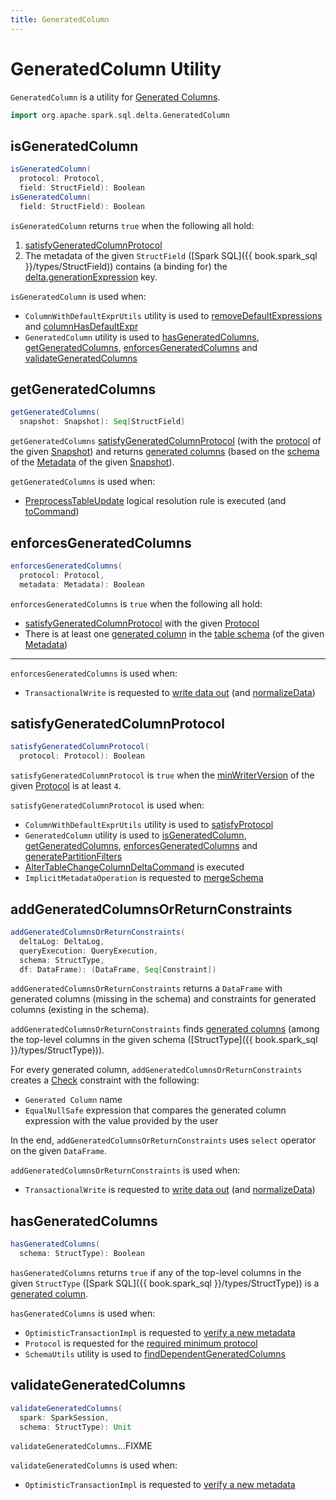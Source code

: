 ```yaml
---
title: GeneratedColumn
---
```


# GeneratedColumn Utility

`GeneratedColumn` is a utility for [Generated Columns](index.md).

```scala
import org.apache.spark.sql.delta.GeneratedColumn
```

## <span id="isGeneratedColumn"> isGeneratedColumn

```scala
isGeneratedColumn(
  protocol: Protocol,
  field: StructField): Boolean
isGeneratedColumn(
  field: StructField): Boolean
```

`isGeneratedColumn` returns `true` when the following all hold:

1. [satisfyGeneratedColumnProtocol](#satisfyGeneratedColumnProtocol)
1. The metadata of the given `StructField` ([Spark SQL]({{ book.spark_sql }}/types/StructField)) contains (a binding for) the [delta.generationExpression](../spark-connector/DeltaSourceUtils.md#GENERATION_EXPRESSION_METADATA_KEY) key.

`isGeneratedColumn` is used when:

* `ColumnWithDefaultExprUtils` utility is used to [removeDefaultExpressions](../ColumnWithDefaultExprUtils.md#removeDefaultExpressions) and [columnHasDefaultExpr](../ColumnWithDefaultExprUtils.md#columnHasDefaultExpr)
* `GeneratedColumn` utility is used to [hasGeneratedColumns](#hasGeneratedColumns), [getGeneratedColumns](#getGeneratedColumns), [enforcesGeneratedColumns](#enforcesGeneratedColumns) and [validateGeneratedColumns](#validateGeneratedColumns)

## <span id="getGeneratedColumns"> getGeneratedColumns

```scala
getGeneratedColumns(
  snapshot: Snapshot): Seq[StructField]
```

`getGeneratedColumns` [satisfyGeneratedColumnProtocol](#satisfyGeneratedColumnProtocol) (with the [protocol](../Snapshot.md#protocol) of the given [Snapshot](../Snapshot.md)) and returns [generated columns](#isGeneratedColumn) (based on the [schema](../Metadata.md#schema) of the [Metadata](../Snapshot.md#metadata) of the given [Snapshot](../Snapshot.md)).

`getGeneratedColumns` is used when:

* [PreprocessTableUpdate](../PreprocessTableUpdate.md) logical resolution rule is executed (and [toCommand](../PreprocessTableUpdate.md#toCommand))

## <span id="enforcesGeneratedColumns"> enforcesGeneratedColumns

```scala
enforcesGeneratedColumns(
  protocol: Protocol,
  metadata: Metadata): Boolean
```

`enforcesGeneratedColumns` is `true` when the following all hold:

* [satisfyGeneratedColumnProtocol](#satisfyGeneratedColumnProtocol) with the given [Protocol](../Protocol.md)
* There is at least one [generated column](#isGeneratedColumn) in the [table schema](../Metadata.md#schema) (of the given [Metadata](../Metadata.md))

---

`enforcesGeneratedColumns` is used when:

* `TransactionalWrite` is requested to [write data out](../TransactionalWrite.md#writeFiles) (and [normalizeData](../TransactionalWrite.md#normalizeData))

## <span id="satisfyGeneratedColumnProtocol"> satisfyGeneratedColumnProtocol

```scala
satisfyGeneratedColumnProtocol(
  protocol: Protocol): Boolean
```

`satisfyGeneratedColumnProtocol` is `true` when the [minWriterVersion](../Protocol.md#minWriterVersion) of the given [Protocol](../Protocol.md) is at least `4`.

`satisfyGeneratedColumnProtocol` is used when:

* `ColumnWithDefaultExprUtils` utility is used to [satisfyProtocol](../ColumnWithDefaultExprUtils.md#satisfyProtocol)
* `GeneratedColumn` utility is used to [isGeneratedColumn](#isGeneratedColumn), [getGeneratedColumns](#getGeneratedColumns), [enforcesGeneratedColumns](#enforcesGeneratedColumns) and [generatePartitionFilters](#generatePartitionFilters)
* [AlterTableChangeColumnDeltaCommand](../commands/alter/AlterTableChangeColumnDeltaCommand.md) is executed
* `ImplicitMetadataOperation` is requested to [mergeSchema](../ImplicitMetadataOperation.md#mergeSchema)

## <span id="addGeneratedColumnsOrReturnConstraints"> addGeneratedColumnsOrReturnConstraints

```scala
addGeneratedColumnsOrReturnConstraints(
  deltaLog: DeltaLog,
  queryExecution: QueryExecution,
  schema: StructType,
  df: DataFrame): (DataFrame, Seq[Constraint])
```

`addGeneratedColumnsOrReturnConstraints` returns a `DataFrame` with generated columns (missing in the schema) and constraints for generated columns (existing in the schema).

`addGeneratedColumnsOrReturnConstraints` finds [generated columns](#getGenerationExpressionStr) (among the top-level columns in the given schema ([StructType]({{ book.spark_sql }}/types/StructType))).

For every generated column, `addGeneratedColumnsOrReturnConstraints` creates a [Check](../constraints/Constraints.md#Check) constraint with the following:

* `Generated Column` name
* `EqualNullSafe` expression that compares the generated column expression with the value provided by the user

In the end, `addGeneratedColumnsOrReturnConstraints` uses `select` operator on the given `DataFrame`.

`addGeneratedColumnsOrReturnConstraints` is used when:

* `TransactionalWrite` is requested to [write data out](../TransactionalWrite.md#writeFiles) (and [normalizeData](../TransactionalWrite.md#normalizeData))

## <span id="hasGeneratedColumns"> hasGeneratedColumns

```scala
hasGeneratedColumns(
  schema: StructType): Boolean
```

`hasGeneratedColumns` returns `true` if any of the top-level columns in the given `StructType` ([Spark SQL]({{ book.spark_sql }}/types/StructType)) is a [generated column](#isGeneratedColumn).

`hasGeneratedColumns` is used when:

* `OptimisticTransactionImpl` is requested to [verify a new metadata](../OptimisticTransactionImpl.md#verifyNewMetadata)
* `Protocol` is requested for the [required minimum protocol](../Protocol.md#requiredMinimumProtocol)
* `SchemaUtils` utility is used to [findDependentGeneratedColumns](../SchemaUtils.md#findDependentGeneratedColumns)

## <span id="validateGeneratedColumns"> validateGeneratedColumns

```scala
validateGeneratedColumns(
  spark: SparkSession,
  schema: StructType): Unit
```

`validateGeneratedColumns`...FIXME

`validateGeneratedColumns` is used when:

* `OptimisticTransactionImpl` is requested to [verify a new metadata](../OptimisticTransactionImpl.md#verifyNewMetadata)
